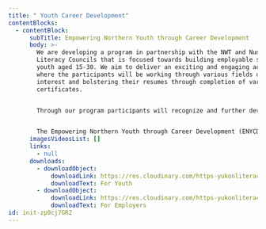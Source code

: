 ```yaml
---
title: " Youth Career Development"
contentBlocks:
  - contentBlock:
      subTitle: Empowering Northern Youth through Career Development
      body: >-
        We are developing a program in partnership with the NWT and Nunavut
        Literacy Councils that is focused towards building employable skills for
        youth aged 15-30. We aim to deliver an exciting and engaging activity
        where the participants will be working through various fields of
        interest and bolstering their resumes through completion of various
        certificates.


        Through our program participants will recognize and further develop their skills and learn other ways to integrate them into an employment setting. Our program will create a network of organizations and community contributors to help with the recruitment process and perhaps be specialists for certain activities of the program if interested.


        The Empowering Northern Youth through Career Development (ENYCD) program is a tri-territorial effort between the Yukon Literacy Coalition, the NWT Literacy Council, and Ilitaqsiniq Nunavut Literacy Council. This project is funded by the Government of Canada’s Youth Employment and Skills Strategy. The ENYCD program will have 4 cohorts, each having a 6-week session. These sessions will contain 4 weeks of formal and non-formal classroom learning where students will earn credentials such as first aid, food safe, or WHMIS, as well as workplace skills and ‘soft skills’ such as communication, teamwork, and leadership. Additionally, each session will contain 2 weeks of work placement with local partner employers where they will be able to put these new practices to use.
      imagesVideosList: []
      links:
        - null
      downloads:
        - downloadObject:
            downloadLink: https://res.cloudinary.com/https-yukonliteracy-com/image/upload/v1648532921/youth-one-pager-final_ewosli.pdf
            downloadText: For Youth
        - downloadObject:
            downloadLink: https://res.cloudinary.com/https-yukonliteracy-com/image/upload/v1648533355/employer-one-pager_l589ib.pdf
            downloadText: For Employers
id: init-zp0cj7GR2
---
```


